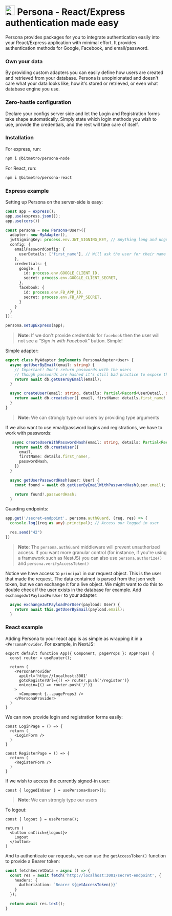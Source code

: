 # <img src="https://phrase-gen.bitmetro.io/bm-logo-new-white.png" width="30" height="30" alt="BitMetro Logo" /> Persona - React/Express authentication made easy

Persona provides packages for you to integrate authentication easily into your React/Express application with minimal effort. It provides authentication methods for Google, Facebook, and email/password.

### Own your data

By providing custom adapters you can easily define how users are created and retrieved from your database. Persona is unopinionated and doesn't care what your data looks like, how it's stored or retrieved, or even what database engine you use.

### Zero-hastle configuration

Declare your configs server side and let the Login and Registration forms take shape automatically. Simply state which login methods you wish to use, provide the credentials, and the rest will take care of itself.

### Installation

For express, run:
```sh
npm i @bitmetro/persona-node
```

For React, run:
```sh
npm i @bitmetro/persona-react
```

### Express example

Setting up Persona on the server-side is easy:

```ts
const app = express();
app.use(express.json());
app.use(cors())

const persona = new Persona<User>({
  adapter: new MyAdapter(),
  jwtSigningKey: process.env.JWT_SIGNING_KEY, // Anything long and unguessable
  config: {
    emailPasswordConfig: {
      userDetails: ['first_name'], // Will ask the user for their name when they register  with email/password
    },
    credentials: {
      google: {
        id: process.env.GOOGLE_CLIENT_ID,
        secret: process.env.GOOGLE_CLIENT_SECRET,
      },
      facebook: {
        id: process.env.FB_APP_ID,
        secret: process.env.FB_APP_SECRET,
      }
    }
  }
});

persona.setupExpress(app);
```

> **Note**: If we don't provide credentials for `facebook` then the user will not see a *"Sign in with Facebook"* button. Simple!

Simple adapter:

```ts
export class MyAdapter implements PersonaAdapter<User> {
  async getUserByEmail(email: string) {
    // Important! Don't return passwords with the users
    // Though passwords are hashed it's still bad practice to expose them
    return await db.getUserByEmail(email);
  }

  async createUser(email: string, details: Partial<Record<UserDetail, string>>) {
    return await db.createUser({ email, firstName: details.first_name! });
  }
}
```
> **Note**: We can strongly type our users by providing type arguments

If we also want to use email/password logins and registrations, we have to work with passwords:
```ts
   async createUserWithPasswordHash(email: string, details: Partial<Record<UserDetail, string>>, passwordHash: string) {
    return await db.createUser({
      email,
      firstName: details.first_name!,
      passwordHash,
    })
  }

  async getUserPasswordHash(user: User) {
    const found = await db.getUserByEmailWithPasswordHash(user.email);

    return found?.passwordHash;
  }
```

Guarding endpoints:

```ts
app.get('/secret-endpoint', persona.authGuard, (req, res) => {
  console.log((req as any).principal); // Access our logged in user

  res.send("42")
})
```

> **Note**: The `persona.authGuard` middleware will prevent unauthorized access.
> If you want more granular control (for instance, if you're using a framework such as NestJS) you can also use `persona.authorize()` and `persona.verifyAccessToken()`

Notice we have access to `principal` in our request object. This is the user that made the request. The data contained is parsed from the json web token, but we can exchange it for a live object. We might want to do this to double check if the user exists in the database for example. Add `exchangeJwtPayloadForUser` to your adapter:
```ts
  async exchangeJwtPayloadForUser(payload: User) {
    return await this.getUserByEmail(payload.email);
  }
```

### React example

Adding Persona to your react app is as simple as wrapping it in a `<PersonaProvider`. For example, in NextJS:

```tsx
export default function App({ Component, pageProps }: AppProps) {
  const router = useRouter();

  return (
    <PersonaProvider
      apiUrl='http://localhost:3001'
      gotoRegisterUrl={() => router.push('/register')}
      onLogin={() => router.push('/')}
    >
      <Component {...pageProps} />
    </PersonaProvider>
  )
}
```

We can now provide login and registration forms easily:
```tsx
const LoginPage = () => {
  return (
    <LoginForm />
  )
}

const RegisterPage = () => {
  return (
    <RegisterForm />
  )
}
```

If we wish to access the currently signed-in user:
```tsx
const { loggedInUser } = usePersona<User>();
```

> **Note**: We can strongly type our users

To logout:
```tsx
const { logout } = usePersona();

return (
  <button onClick={logout}>
    Logout
  </button>
)
```

And to authenticate our requests, we can use the `getAccessToken()` function to provide a Bearer token:
```ts
const fetchSecretData = async () => {
  const res = await fetch('http://localhost:3001/secret-endpoint', {
    headers: {
      Authorization: `Bearer ${getAccessToken()}`
    }
  });

  return await res.text();
}
```